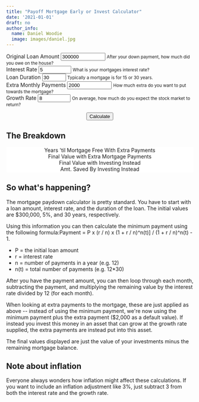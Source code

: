 ```yaml
---
title: "Payoff Mortgage Early or Invest Calculator"
date: '2021-01-01'
draft: no
author_info:
  name: Daniel Woodie
  image: images/daniel.jpg
---
```



<script src="https://d3js.org/d3.v6.js"></script>
<script src=//cdnjs.cloudflare.com/ajax/libs/seedrandom/2.3.10/seedrandom.min.js></script>

<!-- Ezoic - under_page_title - under_page_title -->
<div id="ezoic-pub-ad-placeholder-105"> </div>
<!-- End Ezoic - under_page_title - under_page_title -->


<main>
<form>
  <div class="container">
    <div class="row">
      <div class="form-group col-sm-3">
        <label for="original_loan_amount">Original Loan Amount</label>
        <input type="number" class="form-control" id="original_loan_amount" aria-describedby="original_loan_amount_help" value="300000" min="0" max="1000000000">
        <small id="original_loan_amount_help" class="form-text text-muted">After your down payment, how much did you owe on the house?</small>
      </div>
      <div class="form-group col-sm-2">
        <label for="interest_rate">Interest Rate</label>
        <input type="number" class="form-control" id="interest_rate" aria-describedby="annual_expenses_help" value="5" min=".01" max="100" step=".01">
        <small id="interest_rate_help" class="form-text text-muted">What is your mortgages interest rate?</small>
      </div>
      <div class="form-group col-sm-2">
        <label for="loan_duration">Loan Duration</label>
        <input type="number" class="form-control" id="loan_duration" aria-describedby="loan_duration" value="30" min="2" max="100">
        <small id="loan_duration_help" class="form-text text-muted">Typically a mortgage is for 15 or 30 years.</small>
      </div>
      <div class="form-group col-sm-3">
        <label for="extra_payments">Extra Monthly Payments</label>
        <input type="number" class="form-control" id="extra_payments" aria-describedby="extra_payments" value="2000" min="1" max="1000000000">
        <small id="extra_payments_help" class="form-text text-muted">How much extra do you want to put towards the mortgage?</small>
      </div>
      <div class="form-group col-sm-2">
        <label for="growth_rate">Growth Rate</label>
        <input type="number" class="form-control" id="growth_rate" aria-describedby="growth_rate_help" value="8" min="0.01" max="100" step=".01">
        <small id="inflation_rate_help" class="form-text text-muted">On average, how much do you expect the stock market to return?</small>
      </div>
    </div>
  </div>
</form>

<section id="scrolly3">
    <div class="btn-holder">
    <button class="btn btn-primary vis-btn" onclick="runmortgagepayoff()">Calculate</button>
    </div>
    <figure>
      <div id="random_walk"></div>
    </figure>
</section>
<section>
<h2>The Breakdown</h2>
  <figure>
    <div class="container">
        <div class="row">
          <div class="col-sm counter-header">Years 'til Mortgage Free With Extra Payments
            <div id="no_years_to_payoff"></div>
          </div>
          <div class="col-sm counter-header">Final Value with Extra Mortgage Payments
            <div id="final_value_with_extra_mortgage_payments"></div>
          </div>
          <div class="col-sm counter-header">Final Value with Investing Instead
            <div id="final_value_with_investing_instead"></div>
          </div>
        </div>
      </div>
      <div class="container">
        <div class="row">
          <div class="col-sm counter-header">Amt. Saved By Investing Instead
            <div id="amt_saved_by_investing_instead"></div>
          </div>
        </div>
      </div>
  </figure>
</section>




## So what's happening?

The mortgage paydown calculator is pretty standard. You have to start with a loan amount, interest rate, and the duration of the loan. The initial values are $300,000, 5%, and 30 years, respectively.

Using this information you can then calculate the minimum payment using the following formula:Payment = P x (r / n) x (1 + r / n)^n(t)] / (1 + r / n)^n(t) - 1.

- P = the initial loan amount
- r = interest rate
- n = number of payments in a year (e.g. 12)
- n(t) = total number of payments (e.g. 12*30)

After you have the payment amount, you can then loop through each month, subtracting the payment, and multiplying the remaining value by the interest rate divided by 12 (for each month). 

When looking at extra payments to the mortgage, these are just applied as above -- instead of using the minimum payment, we're now using the minimum payment plus the extra payment ($2,000 as a default value). If instead you invest this money in an asset that can grow at the growth rate supplied, the extra payments are instead put into this asset.

The final values displayed are just the value of your investments minus the remaining mortgage balance.

## Note about inflation

Everyone always wonders how inflation might affect these calculations. If you want to include an inflation adjustment like 3%, just subtract 3 from both the interest rate and the growth rate.

<section>


</section>
  
</main>


<style>

  #scrolly1, #scrolly2 {
    position: relative;
    background-color: #ffffff;
    padding: 1rem;
  }

  article {
    position: relative;
    padding: 0;
    max-width: 20rem;
    margin: 0 auto;
  }
  figure {
    position: -webkit-sticky;
    position: sticky;
    left: 0;
    width: 100%;
    margin: 0;
    -webkit-transform: translate3d(0, 0, 0);
    -moz-transform: translate3d(0, 0, 0);
    transform: translate3d(0, 0, 0);
    background-color: #fff;
    -webkit-transform:translateZ(0px);
    -moz-transform:translateZ(0px);
    -o-transform:translateZ(0px);
    transform:translateZ(0px);
    z-index:0;
  }
  
  figure p {
    text-align: center;
    padding: 1rem;
    position: absolute;
    top: 50%;
    left: 50%;
    -moz-transform: translate(-50%, -50%);
    -webkit-transform: translate(-50%, -50%);
    transform: translate(-50%, -50%);
    -webkit-transform:translateZ(0px);
    -moz-transform:translateZ(0px);
    -o-transform:translateZ(0px);
    transform:translateZ(0px);
    z-index:0;
    font-size: 8rem;
    font-weight: 900;
    color: #fff;
  }
  .step {
    position: relative;
    margin: 0 auto 2rem auto;
    color: #000000;
    background-color: #fff;
    border: 1px solid;
    box-shadow: 2px 5px 2px 2px #888888;
    text-align: center;
    -webkit-transform:translateZ(0px);
    -moz-transform:translateZ(1000px);
    -o-transform:translateZ(1000px);
    transform:translateZ(1000px);
    z-index:1000;
  }
  .step:last-child {
    margin-bottom: 80vh;
  }
  .step.is-active p {
    background-color: #3CB371;
    color: #fff;
  }
  .step p {
    text-align: center;
    padding: 1rem;
    font-size: 1.5rem;
    background-color: #d5d5d5;
    color: #fff;
  }
  .step div {
    padding-left: .5rem;
    padding-right: .5rem;
  }
  
  
  .btn-holder {
    text-align: center;
  }
  
  
  .overlay {
        fill: none;
        pointer-events: all;
    }

    .focus circle {
        fill: steelblue;
    }

    .tooltip {
        width: 150px;
        padding: 4px 10px;
        border: 1px solid #aaa;
        border-radius: 4px;
        box-shadow: 2px 2px 4px rgba(0,0,0,0.3);
        position: absolute;
        background-color: white;
        font-size: 14px;
        pointer-events: none;
        -webkit-transition: all 0.25s;
        -moz-transition: all 0.25s;
        -ms-transition: all 0.25s;
        -o-transition: all 0.25s;
        transition: all 0.25s;
        opacity: 1 !important;
    }

    .tooltip div {
        margin: 3px 0;
    }

    .tooltip-date, .tooltip-likes {
        font-weight: bold;
    }
    
    .counter-header {
      text-align:center;
    }
    
    #no_years_to_payoff, #final_value_with_extra_mortgage_payments, #final_value_with_investing_instead, #amt_saved_by_investing_instead {
      font-size: 40px;
    }

</style>



<script>

  
  // Calls for the final visualization
  // kick things off
  // set the dimensions and margins of the graph
  const margin_rw = {top: 10, right: 30, bottom: 30, left: 75},
    parentDivmd_rw = document.getElementById("random_walk");
    width_rw = parentDivmd_rw.clientWidth - margin_rw.left - margin_rw.right;
    height_rw = 400;
  
  const x_rw = d3.scaleLinear().range([0,width_rw]);
  const xAxis_rw = d3.axisBottom().scale(x_rw);
  
  const y_rw = d3.scaleLinear().range([height_rw, 0]);
    const yAxis_rw = d3.axisLeft().scale(y_rw);
  
  // append the svg object to the body of the page
  const svg_rw = d3.select("#random_walk")
    .append("svg")
      .attr("width", width_rw + margin_rw.left + margin_rw.right)
      .attr("height", height_rw + margin_rw.top + margin_rw.bottom)
    .append("g")
      .attr("transform", `translate(${margin_rw.left},${margin_rw.top})`);
  
  // text label for the y axis
  svg_rw.append("text")
      .attr("transform", "rotate(-90)")
      .attr("y", 0 - margin_rw.left)
      .attr("x",0 - (height_rw / 2))
      .attr("dy", "1em")
      .style("text-anchor", "middle")
      .text("Net Value in Dollars");
  
  // text label for the x axis
  svg_rw.append("text")             
      .attr("transform",
            "translate(" + (width_rw/2) + " ," + 
                           (height_rw + margin_rw.top + 20) + ")")
      .style("text-anchor", "middle")
      .text("Years");
  
  var legend_keys = ["With Extra Payments to Mortgage", "With Extra Payments to Index Funds"];
    graph_colors = ["#003f5c", "#3CB371"];
          
  var lineLegend = svg_rw.selectAll(".lineLegend").data(legend_keys)
      .enter().append("g")
      .attr("class","lineLegend")
      .attr("transform", function (d,i) {
              return "translate(" + 20 + "," + (i*20)+")";
          });
  
  lineLegend.append("text").text(function (d) {return d;})
      .attr("transform", "translate(15,9)"); //align texts with boxes
  
  lineLegend.append("rect")
      .attr("fill", function (d, i) {return graph_colors[i]; })
      .attr("width", 10).attr("height", 10);
  

    
  
  function runmortgagepayoff(numsims) {
    
    // Remove everything from the last run
    svg_rw
      .selectAll(".with_extra_payments_to_mortgage")
      .remove();
    svg_rw
      .selectAll(".with_extra_payments_to_index_funds")
      .remove();
      
    // Instantiate inputs
    // ids: original_loan_amount, interest_rate, loan_duration, extra_payments
    var original_loan_amount = Number(document.getElementById('original_loan_amount').value);
      interest_rate = Math.round( (Number(document.getElementById('interest_rate').value) / 100) * 10000) / 10000;
      growth_rate = Math.round( (Number(document.getElementById('growth_rate').value) / 100) * 10000) / 10000;
      monthly_interest_rate = interest_rate / 12;
      monthly_growth_rate = growth_rate / 12;
      loan_duration = Number(document.getElementById('loan_duration').value);
      no_of_payments = loan_duration * 12;
      monthly_payment = Math.round(((original_loan_amount*monthly_interest_rate) * ((1+monthly_interest_rate) ** no_of_payments) ) / ( ((1+monthly_interest_rate) ** (no_of_payments))-1)*100) / 100;
      extra_payment = Number(document.getElementById('extra_payments').value);
      total_mortgage_payment = Math.round( (monthly_payment + extra_payment) * 100) / 100;


    // loan_amount_paydown = [{ser1: 0, ser2: original_loan_amount, ser3: 0}];
    // extra_loan_amount_paydown = [{ser1: 0, ser2: original_loan_amount, ser3: 0}];
    // infl_loan_amount_paydown = [{ser1: 0, ser2: original_loan_amount, ser3: 0, ser4: monthly_payment}];
    
    // ser1: month, ser2: loan balance, ser3: stock balance, ser4: total balance
    with_extra_payments_to_mortgage_paydown = [{ser1: 0, ser2: original_loan_amount, ser3: 0, ser4: -original_loan_amount}];
    with_extra_payments_to_index_funds_paydown = [{ser1: 0, ser2: original_loan_amount, ser3: 0, ser4: -original_loan_amount}];

    
    for (let i = 1; i <= no_of_payments; i++) {
      
      with_extra_payments_to_index_funds_paydown[i] = {ser1: Math.round(i/12 * 100) / 100, 
                                                       ser2: Math.round( ((with_extra_payments_to_index_funds_paydown[i-1].ser2 * (1 + monthly_interest_rate) ) - monthly_payment) * 100) / 100, 
                                                       ser3: Math.round( ((with_extra_payments_to_index_funds_paydown[i-1].ser3 * (1 + monthly_growth_rate) ) + extra_payment) * 100) / 100,
                                                       ser4: Math.round( (with_extra_payments_to_index_funds_paydown[i-1].ser3 - with_extra_payments_to_index_funds_paydown[i-1].ser2) * 100) / 100};

      extra_new_amount = Math.round( ((with_extra_payments_to_mortgage_paydown[i-1].ser2 * (1 + monthly_interest_rate) ) - (total_mortgage_payment)) * 100) / 100;
      if (extra_new_amount > 0) {
      
        with_extra_payments_to_mortgage_paydown[i] = {ser1: Math.round(i/12 * 100) / 100, 
                                                      ser2: extra_new_amount, 
                                                      ser3: 0,
                                                      ser4: Math.round( (with_extra_payments_to_mortgage_paydown[i-1].ser3 - with_extra_payments_to_mortgage_paydown[i-1].ser2) * 100) / 100};
      
      } else {
      
        with_extra_payments_to_mortgage_paydown[i] = {ser1: Math.round(i/12 * 100) / 100, 
                                                      ser2: 0, 
                                                      ser3: Math.round( ((with_extra_payments_to_mortgage_paydown[i-1].ser3 * (1 + monthly_growth_rate) ) + total_mortgage_payment) * 100) / 100,
                                                      ser4: Math.round( (with_extra_payments_to_mortgage_paydown[i-1].ser3 - with_extra_payments_to_mortgage_paydown[i-1].ser2) * 100) / 100};
        
      
      }
    
    };
    
    var no_years_to_payoff = Math.round( (d3.min(with_extra_payments_to_mortgage_paydown.filter(e => e.ser2 === 0), d => d.ser1)) * 10) / 10;
      final_value_with_extra_mortgage_payments = Math.round( (with_extra_payments_to_mortgage_paydown[with_extra_payments_to_mortgage_paydown.length - 1].ser4) * 100) / 100;
      final_value_with_investing_instead = Math.round( (with_extra_payments_to_index_funds_paydown[with_extra_payments_to_index_funds_paydown.length - 1].ser4) * 100) / 100;
      amt_saved_by_investing_instead = Math.round( (final_value_with_investing_instead - final_value_with_extra_mortgage_payments) * 100) / 100; 

    update_counts("no_years_to_payoff", 0, no_years_to_payoff, true);
    update_counts("final_value_with_extra_mortgage_payments", final_value_with_extra_mortgage_payments - 100, final_value_with_extra_mortgage_payments, false);
    update_counts("final_value_with_investing_instead", final_value_with_investing_instead - 100, final_value_with_investing_instead, false);
    update_counts("amt_saved_by_investing_instead", amt_saved_by_investing_instead - 100, amt_saved_by_investing_instead, false);
    

    // Draw the outline of the graph
    // Initialise a X axis:
    svg_rw.append("g")
      .attr("transform", `translate(0, ${height_rw})`)
      .attr("class","myXaxis_rw");
      
    // Create the X axis:
    x_rw.domain([0, loan_duration + 1]);
    svg_rw.selectAll(".myXaxis_rw")
      .call(xAxis_rw);
    
    const xScale_rw = d3
      .scaleLinear()
      .range([0, width_rw])
      .domain([0, loan_duration + 1]);
    
    // Initialize an Y axis
    svg_rw.append("g")
      .attr("class","myYaxis_rw");
    
    // create the Y axis
    y_rw.domain([d3.min(with_extra_payments_to_index_funds_paydown.concat(with_extra_payments_to_mortgage_paydown), d => d.ser4)*1.3, d3.max(with_extra_payments_to_index_funds_paydown.concat(with_extra_payments_to_mortgage_paydown), d => d.ser4)*1.1]);
    svg_rw.selectAll(".myYaxis_rw")
      .transition()
      .duration(1000)
      .call(yAxis_rw);
      
    // Create scales
    const yScale_rw = d3
      .scaleLinear()
      .range([height_rw, 0])
      .domain([d3.min(with_extra_payments_to_index_funds_paydown.concat(with_extra_payments_to_mortgage_paydown), d => d.ser4)*1.3, d3.max(with_extra_payments_to_index_funds_paydown.concat(with_extra_payments_to_mortgage_paydown), d => d.ser4)*1.1]);

    const line_rw = d3
               .line()
               .x(d => xScale_rw(d.ser1))
               .y(d => yScale_rw(d.ser4));

    // Add path
    const with_extra_payments_to_mortgage_rw = svg_rw
      .append("path")
      .datum(with_extra_payments_to_mortgage_paydown)
      .attr("class", "with_extra_payments_to_mortgage")
      .attr("fill", "none")
      .attr("stroke", "#003f5c")
      .attr("stroke-linejoin", "round")
      .attr("stroke-linecap", "round")
      .attr("stroke-width", 3)
      .attr("d", line_rw);
      
    const with_extra_payments_to_mortgage_length_rw = with_extra_payments_to_mortgage_rw.node().getTotalLength();
    
    const with_extra_payments_to_mortgage_path_rw = d3
      .transition()
      .ease(d3.easeSin)
      .duration(2000);
      
    with_extra_payments_to_mortgage_rw
      .attr("stroke-dashoffset", with_extra_payments_to_mortgage_length_rw)
      .attr("stroke-dasharray", with_extra_payments_to_mortgage_length_rw)
      .transition(with_extra_payments_to_mortgage_path_rw)
      .attr("stroke-dashoffset", 0);
      
      
      
    // Add path
    const with_extra_payments_to_index_funds_rw = svg_rw
      .append("path")
      .datum(with_extra_payments_to_index_funds_paydown)
      .attr("class", "with_extra_payments_to_index_funds")
      .attr("fill", "none")
      .attr("stroke", "#3CB371")
      .attr("stroke-linejoin", "round")
      .attr("stroke-linecap", "round")
      .attr("stroke-width", 3)
      .attr("d", line_rw);
      
    const with_extra_payments_to_index_funds_length_rw = with_extra_payments_to_index_funds_rw.node().getTotalLength();
    
    const with_extra_payments_to_index_funds_path_rw = d3
      .transition()
      .delay(2000)
      .ease(d3.easeSin)
      .duration(2000);
      
    with_extra_payments_to_index_funds_rw
      .attr("stroke-dashoffset", with_extra_payments_to_index_funds_length_rw)
      .attr("stroke-dasharray", with_extra_payments_to_index_funds_length_rw)
      .transition(with_extra_payments_to_index_funds_path_rw)
      .attr("stroke-dashoffset", 0);
  
  };
  
  // parse the date / time
  var bisectX = d3.bisector(function(d) { return d.ser1; }).left;
  
  function numberWithCommas(x) {
      return x.toString().replace(/\B(?=(\d{3})+(?!\d))/g, ",");
  }
  
  function update_counts(id, startamount, uptoamount, digits) {
    if (digits == true) {
      if (uptoamount > 0) {
        var counts=setInterval(updated);
        var upto=startamount;
        function updated(){
            var count= document.getElementById(id);
            upto += 1;
            count.innerHTML=numberWithCommas(upto/10);
            if(upto>=uptoamount*10)
            {
                clearInterval(counts);
            }
        }
      } else {
        // var count= document.getElementById(id);
        // count.innerHTML=numberWithCommas(uptoamount);
        var counts=setInterval(updated);
        var upto=100;
        function updated(){
            var count= document.getElementById(id);
            upto -= 1;
            count.innerHTML=numberWithCommas(upto/10);
            if(upto>=uptoamount*10)
            {
                clearInterval(counts);
            }
        }
      }
    } else {
      if (uptoamount > 0) {
        var counts=setInterval(updated);
        var upto=startamount;
        function updated(){
            var count= document.getElementById(id);
            count.innerHTML=numberWithCommas(++upto);
            if(upto===uptoamount)
            {
                clearInterval(counts);
            }
        }
      } else {
        // var count= document.getElementById(id);
        // count.innerHTML=numberWithCommas(uptoamount);
        var counts=setInterval(updated);
        var upto=startamount;
        function updated(){
            var count= document.getElementById(id);
            count.innerHTML=numberWithCommas(--upto);
            if(upto===uptoamount)
            {
                clearInterval(counts);
            }
        }
      }
    
    }
  }
  
  runmortgagepayoff();


</script>

<!-- Ezoic - bottom_of_page - bottom_of_page -->
<div id="ezoic-pub-ad-placeholder-101"> </div>
<!-- End Ezoic - bottom_of_page - bottom_of_page -->
